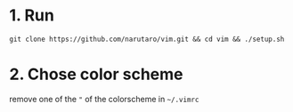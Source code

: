 # 1. Run

```
git clone https://github.com/narutaro/vim.git && cd vim && ./setup.sh
```

# 2. Chose color scheme

remove one of the `"` of the colorscheme in `~/.vimrc`
